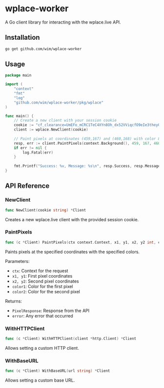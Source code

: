 # wplace-worker

A Go client library for interacting with the wplace.live API.

## Installation

```bash
go get github.com/wim/wplace-worker
```

## Usage

```go
package main

import (
    "context"
    "fmt"
    "log"
    "github.com/wim/wplace-worker/pkg/wplace"
)

func main() {
    // Create a new client with your session cookie
    cookie := "cf_clearance=UmEFo_mCRC1TeC4XYn8Oh_dx52VViqcfO9eIe3theyQ-1754657418-1.2.1.1-mdE6vkXOZ3YgaGQAOjOCmalf4Bc1XoKNDSw67fbnA31od6n9ITmB7zvg24MhZYpn0p1k6EbLKLoJw_dBxF19defVadpQXc4U6girNblyGQ_XfXALDjdZknoC1TLl9tZIvAEKFNAOCa5rJ.5mYC6sTN54BRmmxbGQMeW.bWG7kutaMATaU4bS8UGWcrA3kWIhfhUvV1WLvIe74UcsQ2VhNw8PJ1gvtzUoI7UbYFVvtWo; s=grnRccQ1cqp3oaoDumE1kQ%3D%3D"
    client := wplace.NewClient(cookie)
    
    // Paint pixels at coordinates (459,167) and (460,168) with color 8
    resp, err := client.PaintPixels(context.Background(), 459, 167, 460, 168, 8, 8)
    if err != nil {
        log.Fatal(err)
    }
    
    fmt.Printf("Success: %v, Message: %s\n", resp.Success, resp.Message)
}
```

## API Reference

### NewClient

```go
func NewClient(cookie string) *Client
```

Creates a new wplace.live client with the provided session cookie.

### PaintPixels

```go
func (c *Client) PaintPixels(ctx context.Context, x1, y1, x2, y2 int, color1, color2 int) (*PixelResponse, error)
```

Paints pixels at the specified coordinates with the specified colors.

Parameters:
- `ctx`: Context for the request
- `x1, y1`: First pixel coordinates
- `x2, y2`: Second pixel coordinates
- `color1`: Color for the first pixel
- `color2`: Color for the second pixel

Returns:
- `PixelResponse`: Response from the API
- `error`: Any error that occurred

### WithHTTPClient

```go
func (c *Client) WithHTTPClient(client *http.Client) *Client
```

Allows setting a custom HTTP client.

### WithBaseURL

```go
func (c *Client) WithBaseURL(url string) *Client
```

Allows setting a custom base URL.